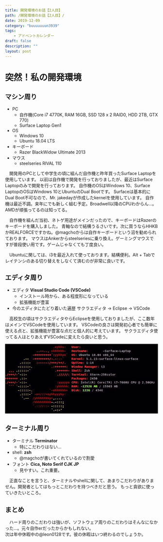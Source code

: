 ```yaml
---
title: 開発環境のお話【2人目】
path: /開発環境のお話【2人目】/
date: 2019-12-09
category: "buuuuuuun3939"
tags:
	- アドベントカレンダー
draft: false
description: "" 
layout: post
---
```


# 突然！私の開発環境

## マシン周り
- PC
  - 自作機(Core i7 4770K, RAM 16GB, SSD 128 x 2 RAID0, HDD 2TB, GTX 770)
  - Surface Laptop Gen1
- OS
  - Windows 10
  - Ubuntu 18.04 LTS
- キーボード
  - Razer BlackWidow Ultimate 2013
- マウス
  - steelseries RIVAL 110
 
　開発用のPCとして中学生の頃に組んだ自作機と昨年買ったSurface Laptopを使用しています。
以前は自作機で開発を行っておりましたが、最近はSurface Laptopのみで開発を行っております。
自作機のOSはWindows 10、Surface LaptopのOSはWindows 10とUbuntuのDual Bootです。
Surfaceは基本的にDual Boot不可なので、Mr. jakedayが作成したkernelを使用しています。
自作機は最近不調。来年にでも新しく組む予定。Broadwell以降のCPUわからん...。AMDが頑張ってるのは知ってる。
  
　自作機を組んだ当初、ネトゲ用途がメインだったので、キーボードはRazerのキーボードを購入しました。
青軸なので結構うるさいです。次に買うならHHKBかREALFORCEですかね。@magchoからは自作キーボードという沼を勧められております。
マウスはAnkerからsteelseriesに乗り換え。ゲーミングマウスですが普段使い用です。ゲームじゃなくても丁度良い。  
  
　Ubuntuに関しては、i3を最近入れて使っております。結構便利。Alt + Tabでレイテンシのある切り替えをしなくて済むのが非常に良いです。

## エディタ周り
- エディタ **Visual Studio Code (VSCode)**
  - インストール時から、ある程度形になっている
  - 拡張機能が豊富 
- 今のエディタにたどり着いた遍歴
  サクラエディタ -> Eclipse -> VSCode
  
　高校生の頃はサクラエディタやらEclipseを使用しておりましたが、ここ数年はメインでVSCodeを使用しています。
VSCodeの良さは開発初心者でも簡単に使える点と、拡張機能が豊富な点だと個人的に考えています。
サクラエディタ使ってる人はとりあえずVSCodeに変えたら良いと思う。

![](./archey.jpg) 

## ターミナル周り
- ターミナル **Terminator**
  - 特にこだわりはない...
- shell: **zsh**
  - @magchoが書いてくれているので割愛
- フォント **Cica, Noto Serif CJK JP**
  - 見やすい。これ重要。

　正直なことを言うと、ターミナルやshellに関して、あまりこだわりがありません。開発者としてはもっとこだわりを持つべきだと思う。
もっと貪欲に使っていきたいところ。

## まとめ
　ハード周りのこだわりは強いが、ソフトウェア周りのこだわりはそんなになかった...。元々自作erだったからかもしれない。  
次は年中休暇中の@leon0128です。彼の休暇はいつ終わるのでしょうか。

